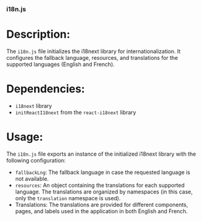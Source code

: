 ### i18n.js

# Description:

The `i18n.js` file initializes the i18next library for internationalization. It configures the fallback language, resources, and translations for the supported languages (English and French).

# Dependencies:

- `i18next` library
- `initReactI18next` from the `react-i18next` library

# Usage:

The `i18n.js` file exports an instance of the initialized i18next library with the following configuration:

- `fallbackLng`: The fallback language in case the requested language is not available.
- `resources`: An object containing the translations for each supported language. The translations are organized by namespaces (in this case, only the `translation` namespace is used).
- Translations: The translations are provided for different components, pages, and labels used in the application in both English and French.
